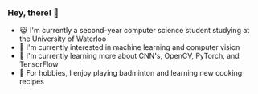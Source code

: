 ### Hey, there! 👋

- 😹 I'm currently a second-year computer science student studying at the University of Waterloo
- 💭 I'm currently interested in machine learning and computer vision
- 📕 I'm currently learning more about CNN's, OpenCV, PyTorch, and TensorFlow
- 🏸 For hobbies, I enjoy playing badminton and learning new cooking recipes

<!--
**MingLongSu/MingLongSu** is a ✨ _special_ ✨ repository because its `README.md` (this file) appears on your GitHub profile.

Here are some ideas to get you started:

- 🔭 I’m currently working on ...
- 🌱 I’m currently learning ...
- 👯 I’m looking to collaborate on ...
- 🤔 I’m looking for help with ...
- 💬 Ask me about ...
- 📫 How to reach me: ...
- 😄 Pronouns: ...
- ⚡ Fun fact: ...
-->
